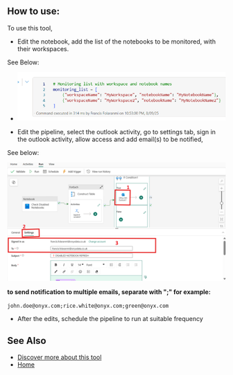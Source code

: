 ## **How to use:** 
To use this tool,
- Edit the notebook, add the list of the notebooks to be monitored, with their workspaces.

See Below: 
- ![image.png](https://github.com/Onyx-Data/FabOps-Toolkit/blob/main/docs/images/image-2ea7fa7f-e79e-461a-9647-a57c8b4458df.png)

- Edit the pipeline, select the outlook activity, go to settings tab, sign in the outlook activity, allow access and add email(s) to be notified, 

See below:

![image.png](https://github.com/Onyx-Data/FabOps-Toolkit/blob/main/docs/images/image-3719f41f-8c0d-4e06-88d9-fbff5f30aa48.png)





**to send notification to multiple emails, separate with ";" for example:** 

`john.doe@onyx.com;rice.white@onyx.com;green@onyx.com`


- After the edits, schedule the pipeline to run at suitable frequency

## **See Also**

- [Discover more about this tool](https://github.com/Onyx-Data/FabOps-Toolkit/blob/main/docs/Onyx-Tools/disabled-notebook-alert.md)
- [Home](https://github.com/Onyx-Data/FabOps-Toolkit/blob/main/README.md)

